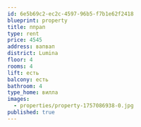 ```yaml
---
id: 6e5b69c2-ec2c-4597-96b5-f7b1e62f2418
blueprint: property
title: ппрап
type: rent
price: 4545
address: вапвап
district: Lumina
floor: 4
rooms: 4
lift: есть
balcony: есть
bathroom: 4
type_home: вилла
images:
  - properties/property-1757086938-0.jpg
published: true
---
```

